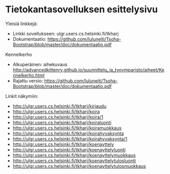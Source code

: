 # Tietokantasovelluksen esittelysivu

Yleisiä linkkejä:

* Linkki sovellukseen: ulgr.users.cs.helsinki.fi/tkharj
* Dokumentaatio: https://github.com/luluneiti/Tsoha-Bootstrap/blob/master/doc/dokumentaatio.pdf

Kennelkerho

* Alkuperäinen: aihekuvaus http://advancedkittenry.github.io/suunnittelu_ja_tyoymparisto/aiheet/Kennelkerho.html 
* Rajattu versio: https://github.com/luluneiti/Tsoha-Bootstrap/blob/master/doc/dokumentaatio.pdf

Linkit näkymiin:
* http://ulgr.users.cs.helsinki.fi/tkharj/kirjaudu
* http://ulgr.users.cs.helsinki.fi/tkharj/koira
* http://ulgr.users.cs.helsinki.fi/tkharj/koira/1
* http://ulgr.users.cs.helsinki.fi/tkharj/koiraluonti
* http://ulgr.users.cs.helsinki.fi/tkharj/koiramuokkaus
* http://ulgr.users.cs.helsinki.fi/tkharj/koirahyvaksynta
* http://ulgr.users.cs.helsinki.fi/tkharj/koirahyvaksynta/1
* http://ulgr.users.cs.helsinki.fi/tkharj/koenayttely
* http://ulgr.users.cs.helsinki.fi/tkharj/koenayttelyluonti
* http://ulgr.users.cs.helsinki.fi/tkharj/koenayttelymuokkaus
* http://ulgr.users.cs.helsinki.fi/tkharj/koenayttelytulosluonti
* http://ulgr.users.cs.helsinki.fi/tkharj/koenayttelytulosmuokkaus
